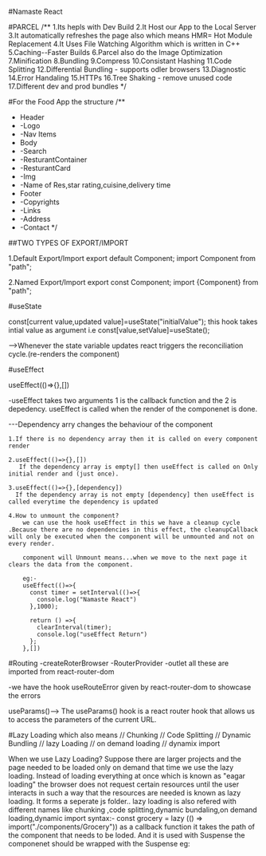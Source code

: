 #Namaste React 

#PARCEL
/**
 1.Its hepls with Dev Build
 2.It Host our App to the Local Server
 3.It automatically refreshes the page also which means HMR= Hot Module Replacement
 4.It Uses File Watching Algorithm which is written in C++
 5.Caching--Faster Builds
 6.Parcel also do the Image Optimization
 7.Minification
 8.Bundling
 9.Compress
 10.Consistant Hashing
 11.Code Splitting
 12.Differential Bundling - supports odler browsers
 13.Diagnostic
 14.Error Handaling
 15.HTTPs
 16.Tree Shaking - remove unused code
 17.Different dev and prod bundles
*/

#For the Food App the structure
/**
 * Header
 *  -Logo
 *  -Nav Items
 * Body
 *  -Search
 *  -ResturantContainer
 *   -ResturantCard
 *    -Img
 *    -Name of Res,star rating,cuisine,delivery time
 * Footer
 *  -Copyrights
 *  -Links
 *  -Address
 *  -Contact
 */
 
 ##TWO TYPES OF EXPORT/IMPORT

 1.Default Export/Import
  export default Component; import Component from "path";

 2.Named Export/Import
  export const Component; import {Component} from "path";


#useState

  const[current value,updated value]=useState("initialValue");
   this hook takes intial value as argument
   i.e const[value,setValue]=useState();

-->Whenever the state variable updates react triggers the reconciliation cycle.(re-renders the component)


 #useEffect

  useEffect(()=>{},[])

  -useEffect takes two arguments 1 is the callback function and the 2 is depedency.
  useEffect is called when the render of the  componenet is done.

  ---Dependency arry changes the behaviour of the component

    1.If there is no dependency array then it is called on every component render
    
    2.useEffect(()=>{},[])
       If the dependency array is empty[] then useEffect is called on Only initial render and (just once).

    3.useEffect(()=>{},[dependency])
      If the dependency array is not empty [dependency] then useEffect is called everytime the dependency is updated

    4.How to unmount the component?
        we can use the hook useEffect in this we have a cleanup cycle .Because there are no dependencies in this effect, the cleanupCallback will only be executed when the component will be unmounted and not on every render.

        component will Unmount means...when we move to the next page it clears the data from the component.

        eg:-
        useEffect(()=>{
          const timer = setInterval(()=>{
            console.log("Namaste React")
          },1000);

          return () =>{
            clearInterval(timer);
            console.log("useEffect Return")
          };
        },[])

#Routing
 -createRoterBrowser
 -RouterProvider
 -outlet 
 all these are imported from react-router-dom

 -we have the hook useRouteError given by react-router-dom to showcase the errors 

 useParams()-->
    The useParams() hook is a react router hook that allows us to access the parameters of the current URL.
  
 #Lazy Loading
   which also means 
// Chunking
// Code Splitting
// Dynamic Bundling
// lazy Loading
// on demand loading
// dynamix import

When we use Lazy Loading?
Suppose there are larger projects and the page needed to be loaded only on demand that time we use the lazy loading.
Instead of loading everything at once which is known as "eagar loading" the browser does not request certain resources until the user interacts in such a way that the resources are needed is known as lazy loading.
It forms a seperate js folder..
lazy loading is also refered with different names like chunking ,code splitting,dynamic bundaling,on demand loading,dynamic import
syntax:-
const grocery = lazy (() => import("./components/Grocery"))
  as a callback function it takes the path of the component that needs to be loded.
And it is used with Suspense the componenet should be wrapped with the Suspense
eg: <Suspense fallback={Loading...}><Grocery></Suspense>